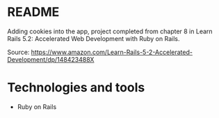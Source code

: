 # README

Adding cookies into the app, project completed from chapter 8 in Learn Rails 5.2: Accelerated Web Development with Ruby on Rails.

Source: https://www.amazon.com/Learn-Rails-5-2-Accelerated-Development/dp/148423488X

# Technologies and tools

* Ruby on Rails
